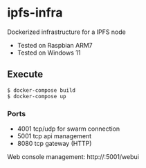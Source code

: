 # ipfs-infra
Dockerized infrastructure for a IPFS node

- Tested on Raspbian ARM7
- Tested on Windows 11

## Execute

```
$ docker-compose build
$ docker-compose up
```

### Ports
- 4001 tcp/udp for swarm connection
- 5001 tcp api management
- 8080 tcp gateway (HTTP)

Web console management:
http://<IP>:5001/webui 

